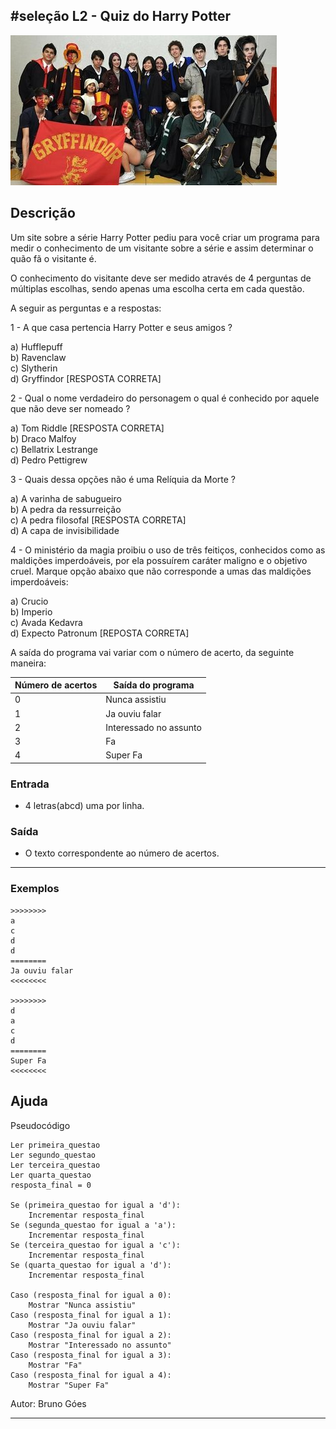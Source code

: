 ## #seleção L2 - Quiz do Harry Potter


![](__capa.jpg)

## Descrição

Um site sobre a série Harry Potter pediu para você criar um programa para medir o conhecimento de um visitante sobre a série e assim determinar o quão fã o visitante é.

O conhecimento do visitante deve ser medido através de 4 perguntas de múltiplas escolhas, sendo apenas uma escolha certa em cada questão.

A seguir as perguntas e a respostas:

1 - A que casa pertencia Harry Potter e seus amigos ?

  a) Hufflepuff  
  b) Ravenclaw  
  c) Slytherin  
  d) Gryffindor \[RESPOSTA CORRETA\]  

2 - Qual o nome verdadeiro do personagem o qual é conhecido por aquele que não deve ser nomeado ?

  a) Tom Riddle \[RESPOSTA CORRETA\]  
  b) Draco Malfoy  
  c) Bellatrix Lestrange  
  d) Pedro Pettigrew  

3 - Quais dessa opções não é uma Relíquia da Morte ?

  a) A varinha de sabugueiro  
  b) A pedra da ressurreição  
  c) A pedra filosofal \[RESPOSTA CORRETA\]  
  d) A capa de invisibilidade  

4 - O ministério da magia  proibiu o uso de três feitiços, conhecidos como as maldições imperdoáveis, por ela possuírem caráter maligno e o objetivo cruel. Marque opção abaixo que não corresponde a umas das maldições imperdoáveis:

  a) Crucio  
  b) Imperio  
  c) Avada Kedavra  
  d) Expecto Patronum \[REPOSTA CORRETA\]  

A saída do programa vai variar com o número de acerto, da seguinte maneira:

Número de acertos | Saída do programa
------------------|------------------
0               | Nunca assistiu
1             | Ja ouviu falar
2               | Interessado no assunto
3               | Fa
4               | Super Fa

### Entrada
- 4 letras(abcd) uma por linha.
### Saída
- O texto correspondente ao número de acertos.

---

### Exemplos

```
>>>>>>>>
a
c
d
d
========
Ja ouviu falar
<<<<<<<<

>>>>>>>>
d
a
c
d
========
Super Fa
<<<<<<<<
```

## Ajuda

Pseudocódigo
```
Ler primeira_questao
Ler segundo_questao
Ler terceira_questao
Ler quarta_questao
resposta_final = 0

Se (primeira_questao for igual a 'd'):
    Incrementar resposta_final
Se (segunda_questao for igual a 'a'):
    Incrementar resposta_final
Se (terceira_questao for igual a 'c'):
    Incrementar resposta_final
Se (quarta_questao for igual a 'd'):
    Incrementar resposta_final 

Caso (resposta_final for igual a 0):
    Mostrar "Nunca assistiu"
Caso (resposta_final for igual a 1):
    Mostrar "Ja ouviu falar"
Caso (resposta_final for igual a 2):
    Mostrar "Interessado no assunto"
Caso (resposta_final for igual a 3):
    Mostrar "Fa"
Caso (resposta_final for igual a 4):
    Mostrar "Super Fa"
```

Autor: Bruno Góes

---
